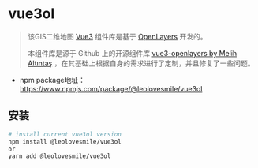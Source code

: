 # vue3ol

> 该GIS二维地图 [Vue3](https://v3.cn.vuejs.org/ "Vue3 Homepage") 组件库是基于 [OpenLayers](https://openlayers.org/ "OpenLayers Homepage") 开发的。  
>
> 本组件库是源于 Github 上的开源组件库 [vue3-openlayers by Melih Altıntaş](https://github.com/MelihAltintas/vue3-openlayers) ，在其基础上根据自身的需求进行了定制，并且修复了一些问题。

- npm package地址： https://www.npmjs.com/package/@leolovesmile/vue3ol

## 安装

```bash
# install current vue3ol version 
npm install @leolovesmile/vue3ol
or
yarn add @leolovesmile/vue3ol
```
